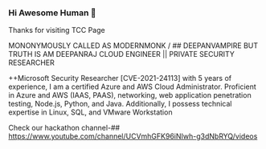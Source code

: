 ### Hi Awesome Human 👋

Thanks for visiting TCC Page


MONONYMOUSLY CALLED AS MODERNMONK / ## DEEPANVAMPIRE BUT TRUTH IS AM DEEPANRAJ
CLOUD ENGINEER || PRIVATE SECURITY RESEARCHER

++Microsoft Security Researcher [CVE-2021-24113] with 5 years of experience, I am a certified Azure and AWS Cloud Administrator. Proficient in Azure and AWS (IAAS, PAAS), networking, web application penetration testing, Node.js, Python, and Java. Additionally, I possess technical expertise in Linux, SQL, and VMware Workstation

Check our hackathon channel-## https://www.youtube.com/channel/UCVmhGFK96iNIwh-g3dNbRYQ/videos



<!--
**TWILIGHTCLOUDCODERZ/TWILIGHTCLOUDCODERZ** is a ✨ _special_ ✨ repository because its `README.md` (this file) appears on your GitHub profile.

Here are some ideas to get you started:

- 🔭 I’m currently working on ...
- 🌱 I’m currently learning ...
- 👯 I’m looking to collaborate on ...
- 🤔 I’m looking for help with ...
- 💬 Ask me about ...
- 📫 How to reach me: ...
- 😄 Pronouns: ...
- ⚡ Fun fact: ...
-->
